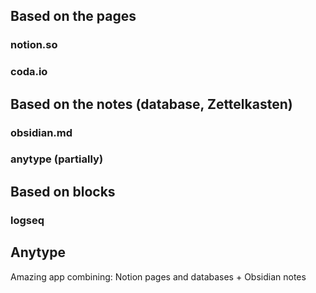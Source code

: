 ## Based on the pages
### notion.so
### coda.io

## Based on the notes (database, Zettelkasten)
### obsidian.md
### anytype (partially)

## Based on blocks
### logseq

## Anytype
Amazing app combining: Notion pages and databases + Obsidian notes
